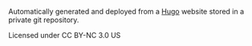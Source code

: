 Automatically generated and deployed from a [Hugo](https://gohugo.io/) website stored in a private git repository.

Licensed under CC BY-NC 3.0 US
